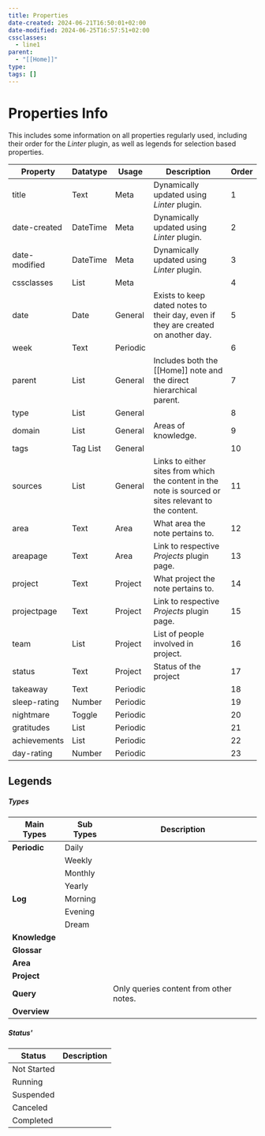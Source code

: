 ```yaml
---
title: Properties
date-created: 2024-06-21T16:50:01+02:00
date-modified: 2024-06-25T16:57:51+02:00
cssclasses:
  - line1
parent:
  - "[[Home]]"
type: 
tags: []
---
```


# Properties Info

This includes some information on all properties regularly used, including their order for the *Linter* plugin, as well as legends for selection based properties.

| Property      | Datatype | Usage    | Description                                                                                           | Order |
| ------------- | -------- | -------- | ----------------------------------------------------------------------------------------------------- | ----- |
| title         | Text     | Meta     | Dynamically updated using *Linter* plugin.                                                            | 1     |
| date-created  | DateTime | Meta     | Dynamically updated using *Linter* plugin.                                                            | 2     |
| date-modified | DateTime | Meta     | Dynamically updated using *Linter* plugin.                                                            | 3     |
| cssclasses    | List     | Meta     |                                                                                                       | 4     |
| date          | Date     | General  | Exists to keep dated notes to their day, even if they are created on another day.                     | 5     |
| week          | Text     | Periodic |                                                                                                       | 6     |
| parent        | List     | General  | Includes both the [[Home]] note and the direct hierarchical parent.                                   | 7     |
| type          | List     | General  |                                                                                                       | 8     |
| domain        | List     | General  | Areas of knowledge.                                                                                   | 9     |
| tags          | Tag List | General  |                                                                                                       | 10    |
| sources       | List     | General  | Links to either sites from which the content in the note is sourced or sites relevant to the content. | 11    |
| area          | Text     | Area     | What area the note pertains to.                                                                       | 12    |
| areapage      | Text     | Area     | Link to respective *Projects* plugin page.                                                            | 13    |
| project       | Text     | Project  | What project the note pertains to.                                                                    | 14    |
| projectpage   | Text     | Project  | Link to respective *Projects* plugin page.                                                            | 15    |
| team          | List     | Project  | List of people involved in project.                                                                   | 16    |
| status        | Text     | Project  | Status of the project                                                                                 | 17    |
| takeaway      | Text     | Periodic |                                                                                                       | 18    |
| sleep-rating  | Number   | Periodic |                                                                                                       | 19    |
| nightmare     | Toggle   | Periodic |                                                                                                       | 20    |
| gratitudes    | List     | Periodic |                                                                                                       | 21    |
| achievements  | List     | Periodic |                                                                                                       | 22    |
| day-rating    | Number   | Periodic |                                                                                                       | 23    |

## Legends

##### Types

| Main Types    | Sub Types | Description                            |
| ------------- | --------- | -------------------------------------- |
| **Periodic**  | Daily     |                                        |
|               | Weekly    |                                        |
|               | Monthly   |                                        |
|               | Yearly    |                                        |
| **Log**       | Morning   |                                        |
|               | Evening   |                                        |
|               | Dream     |                                        |
| **Knowledge** |           |                                        |
| **Glossar**   |           |                                        |
| **Area**      |           |                                        |
| **Project**   |           |                                        |
| **Query**     |           | Only queries content from other notes. |
| **Overview**  |           |                                        |

##### Status'

| Status      | Description |
| ----------- | ----------- |
| Not Started |             |
| Running     |             |
| Suspended   |             |
| Canceled    |             |
| Completed   |             |
